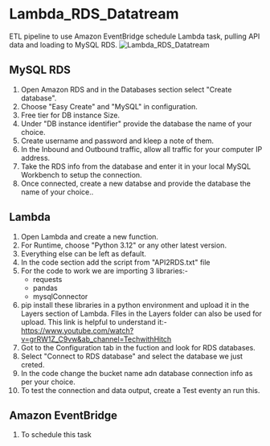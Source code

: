 # Lambda_RDS_Datatream
ETL pipeline to use Amazon EventBridge schedule Lambda task, pulling API data and loading to MySQL RDS.
![Lambda_RDS_Datatream](https://github.com/user-attachments/assets/f46da575-5f26-4777-8223-64b84f080c34)



## MySQL RDS
1. Open Amazon RDS and in the Databases section select "Create database".
2. Choose "Easy Create" and "MySQL" in configuration.
3. Free tier for DB instance Size.
4. Under "DB instance identifier" provide the database the name of your choice.
5. Create username and password and kleep a note of them.
6. In the Inbound and Outbound traffic, allow all traffic for your computer IP address.
7. Take the RDS info from the database and enter it in your local MySQL Workbench to setup the connection.
8. Once connected, create a new databse and provide the database the name of your choice..

## Lambda
1. Open Lambda and create a new function.
2. For Runtime, choose "Python 3.12" or any other latest version.
3. Everything else can be left as default.
4. In the code section add the script from "API2RDS.txt" file
5. For the code to work we are importing 3 libraries:-
   - requests
   - pandas
   - mysqlConnector
6. pip install these libraries in a python environment and upload it in the Layers section of Lambda.
   FIles in the Layers folder can also be used for upload.
   This link is helpful to understand it:-
   https://www.youtube.com/watch?v=grRW1Z_C9vw&ab_channel=TechwithHitch
7. Got to the Configuration tab in the fuction and look for RDS databases.
8. Select "Connect to RDS database" and select the database we just creted.
9. In the code change the bucket name adn database connection info as per your choice.
10. To test the connection and data output, create a Test eventy an run this.

## Amazon EventBridge
1. To schedule this task 

   
